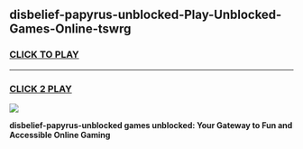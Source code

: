 
## disbelief-papyrus-unblocked-Play-Unblocked-Games-Online-tswrg
<h3>
<a href="https://premium76.site?title=disbelief-papyrus-unblocked&ref=25A">CLICK TO PLAY</a></h3>
<hr>

<h3>
<a href="https://premium76.site?title=disbelief-papyrus-unblocked&ref=25A">CLICK 2 PLAY</a>
  
</h3>

<a href="https://premium76.site?title=disbelief-papyrus-unblocked&ref=25A"><img src="https://clearcache.store/games.png"></a>


**disbelief-papyrus-unblocked games unblocked: Your Gateway to Fun and Accessible Online Gaming**
